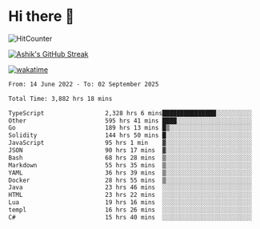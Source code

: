 # Hi there 👋

![HitCounter](https://hits.seeyoufarm.com/api/count/incr/badge.svg?url=https%3A%2F%2Fgithub.com%2Fashrhmn1212%2Fhit-counter)

<!-- ![Contribution Graph](https://github-readme-activity-graph.cyclic.app/graph?username=ashrhmn) -->


<!-- [![Top Langs](https://github-readme-stats.vercel.app/api/top-langs/?username=ashrhmn&layout=compact&theme=synthwave&langs_count=10&card_width=445)](https://github.com/anuraghazra/github-readme-stats) -->

[![Ashik's GitHub Streak](https://github-readme-streak-stats.herokuapp.com/?user=ashrhmn&theme=blood&fire=DD7F1C&background=151515&dates=9f9f9f&border=DD2727)](https://git.io/streak-stats)

<!-- ![Ashik's GitHub stats](https://github-readme-stats.vercel.app/api/?username=ashrhmn&show_icons=true&title_color=fff&icon_color=79ff97&text_color=9f9f9f&bg_color=151515) -->

[![wakatime](https://wakatime.com/badge/user/3df86613-ba63-4631-8e65-0ff18e7becad.svg)](https://wakatime.com/@3df86613-ba63-4631-8e65-0ff18e7becad)

<!--START_SECTION:waka-->

```txt
From: 14 June 2022 - To: 02 September 2025

Total Time: 3,882 hrs 18 mins

TypeScript                 2,328 hrs 6 mins███████████████░░░░░░░░░░   59.97 %
Other                      595 hrs 41 mins ████░░░░░░░░░░░░░░░░░░░░░   15.34 %
Go                         189 hrs 13 mins █▒░░░░░░░░░░░░░░░░░░░░░░░   04.87 %
Solidity                   144 hrs 50 mins █░░░░░░░░░░░░░░░░░░░░░░░░   03.73 %
JavaScript                 95 hrs 1 min    ▓░░░░░░░░░░░░░░░░░░░░░░░░   02.45 %
JSON                       90 hrs 17 mins  ▓░░░░░░░░░░░░░░░░░░░░░░░░   02.33 %
Bash                       68 hrs 28 mins  ▒░░░░░░░░░░░░░░░░░░░░░░░░   01.76 %
Markdown                   55 hrs 35 mins  ▒░░░░░░░░░░░░░░░░░░░░░░░░   01.43 %
YAML                       36 hrs 39 mins  ▒░░░░░░░░░░░░░░░░░░░░░░░░   00.94 %
Docker                     28 hrs 55 mins  ▒░░░░░░░░░░░░░░░░░░░░░░░░   00.75 %
Java                       23 hrs 46 mins  ░░░░░░░░░░░░░░░░░░░░░░░░░   00.61 %
HTML                       23 hrs 22 mins  ░░░░░░░░░░░░░░░░░░░░░░░░░   00.60 %
Lua                        19 hrs 16 mins  ░░░░░░░░░░░░░░░░░░░░░░░░░   00.50 %
templ                      16 hrs 26 mins  ░░░░░░░░░░░░░░░░░░░░░░░░░   00.42 %
C#                         15 hrs 40 mins  ░░░░░░░░░░░░░░░░░░░░░░░░░   00.40 %
```

<!--END_SECTION:waka-->


<!--### Most Used Languages 
<img src="https://wakatime.com/share/@ashrhmn/24ecb986-5bf8-4607-af7f-0aab08908d8c.png" />

### Favourite Tools
<img src="https://wakatime.com/share/@ashrhmn/f4e08015-f3bc-460a-9228-95a3ba11c604.png" />-->
